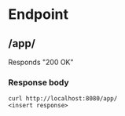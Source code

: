 # Endpoint

## /app/
Responds "200 OK"
### Response body
`curl http://localhost:8080/app/`  
`<insert response>`
